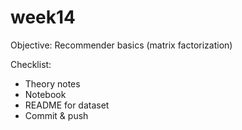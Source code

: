 # week14
Objective: Recommender basics (matrix factorization)

Checklist:
- Theory notes
- Notebook
- README for dataset
- Commit & push
